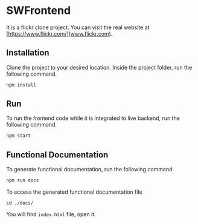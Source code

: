 # SWFrontend
It is a flickr clone project. You can visit the real website at [https://www.flickr.com/](www.flickr.com).

## Installation

Clone the project to your desired location. Inside the project folder, run the following command.
```bash
npm install
```

## Run

To run the frontend code while it is integrated to live backend, run the following command.
```bash
npm start
```

## Functional Documentation

To generate functional documentation, run the following command.
```bash
npm run docs
```
To access the generated functional documentation file
```
cd ./docs/
```
You will find `index.html` file, open it.
